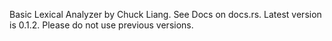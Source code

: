 Basic Lexical Analyzer by Chuck Liang.  See Docs on docs.rs.
Latest version is 0.1.2.  Please do not use previous versions.

